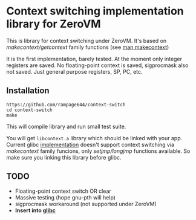 # Context switching implementation library for ZeroVM

This is library for context switching under ZeroVM. It's based on *makecontext/getcontext* family functions (see [man makecontext](http://linux.die.net/man/3/makecontext))

It is the first implementation, barely tested. At the moment only integer registers are saved. No floating-point context is saved, sigprocmask also not saved. Just general purpose registers, SP, PC, etc.

## Installation

    https://github.com/rampage644/context-switch
    cd context-switch
    make

This will compile library and run small test suite.

You will get `libcontext.a` library which should be linked with your app. Current glibc [implementation][glibc] doesn't support context switching via _makecontext_ family funcions, only _setjmp/longjmp_ functions available. So make sure you linking this library before glibc.

## TODO

* Floating-point context switch OR clear
* Massive testing (hope gnu-pth will help)
* sigprocmask workaround (not supported under ZeroVM)
* **Insert into [glibc]** 

[glibc]:	https://github.com/zerovm/glibc